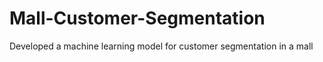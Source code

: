 # Mall-Customer-Segmentation
Developed a machine learning model for customer segmentation in a mall
